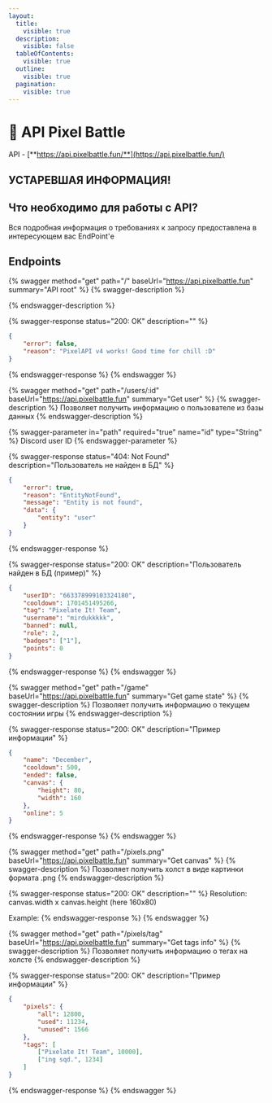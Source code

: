 ```yaml
---
layout:
  title:
    visible: true
  description:
    visible: false
  tableOfContents:
    visible: true
  outline:
    visible: true
  pagination:
    visible: true
---
```


# 📌 API Pixel Battle

API - [**https://api.pixelbattle.fun/**](https://api.pixelbattle.fun/)

## УСТАРЕВШАЯ ИНФОРМАЦИЯ!

## Что необходимо для работы с API?

Вся подробная информация о требованиях к запросу предоставлена в интересующем вас EndPoint'е

## Endpoints



{% swagger method="get" path="/" baseUrl="https://api.pixelbattle.fun" summary="API root" %}
{% swagger-description %}

{% endswagger-description %}

{% swagger-response status="200: OK" description="" %}
```json
{
    "error": false, 
    "reason": "PixelAPI v4 works! Good time for chill :D"
}
```
{% endswagger-response %}
{% endswagger %}

{% swagger method="get" path="/users/:id" baseUrl="https://api.pixelbattle.fun" summary="Get user" %}
{% swagger-description %}
Позволяет получить информацию о пользователе из базы данных
{% endswagger-description %}

{% swagger-parameter in="path" required="true" name="id" type="String" %}
Discord user ID
{% endswagger-parameter %}

{% swagger-response status="404: Not Found" description="Пользователь не найден в БД" %}
```json
{
    "error": true,
    "reason": "EntityNotFound",
    "message": "Entity is not found",
    "data": {
        "entity": "user"
    }
}
```
{% endswagger-response %}

{% swagger-response status="200: OK" description="Пользователь найден в БД (пример)" %}
```json
{
    "userID": "663378999103324180",
    "cooldown": 1701451495266,
    "tag": "Pixelate It! Team",
    "username": "mirdukkkkk",
    "banned": null,
    "role": 2,
    "badges": ["1"],
    "points": 0
}
```
{% endswagger-response %}
{% endswagger %}

{% swagger method="get" path="/game" baseUrl="https://api.pixelbattle.fun" summary="Get game state" %}
{% swagger-description %}
Позволяет получить информацию о текущем состоянии игры
{% endswagger-description %}

{% swagger-response status="200: OK" description="Пример информации" %}
```json
{
    "name": "December",
    "cooldown": 500,
    "ended": false,
    "canvas": {
        "height": 80,
        "width": 160
    },
    "online": 5
}
```
{% endswagger-response %}
{% endswagger %}

{% swagger method="get" path="/pixels.png" baseUrl="https://api.pixelbattle.fun" summary="Get canvas" %}
{% swagger-description %}
Позволяет получить холст в виде картинки формата .png
{% endswagger-description %}

{% swagger-response status="200: OK" description="" %}
Resolution: canvas.width x canvas.height (here 160x80)

Example:
{% endswagger-response %}
{% endswagger %}

{% swagger method="get" path="/pixels/tag" baseUrl="https://api.pixelbattle.fun" summary="Get tags info" %}
{% swagger-description %}
Позволяет получить информацию о тегах на холсте
{% endswagger-description %}

{% swagger-response status="200: OK" description="Пример информации" %}
```json
{
    "pixels": {
        "all": 12800,
        "used": 11234,
        "unused": 1566
    },
    "tags": [
        ["Pixelate It! Team", 10000],
        ["ing sqd.", 1234]
    ]
}
```
{% endswagger-response %}
{% endswagger %}

